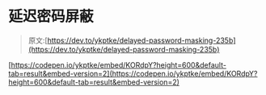# 延迟密码屏蔽

> 原文:[https://dev.to/ykptke/delayed-password-masking-235b](https://dev.to/ykptke/delayed-password-masking-235b)

[https://codepen.io/ykptke/embed/KORdpY?height=600&default-tab=result&embed-version=2](https://codepen.io/ykptke/embed/KORdpY?height=600&default-tab=result&embed-version=2)